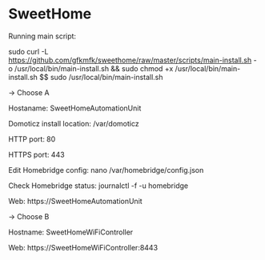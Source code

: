 # SweetHome


Running main script:

sudo curl -L https://github.com/gfkmfk/sweethome/raw/master/scripts/main-install.sh -o /usr/local/bin/main-install.sh && sudo chmod +x /usr/local/bin/main-install.sh $$ sudo /usr/local/bin/main-install.sh


-> Choose A

  Hostaname: SweetHomeAutomationUnit
  
  Domoticz install location: /var/domoticz
  
  HTTP port: 80
  
  HTTPS port: 443
  
  Edit Homebridge config: nano /var/homebridge/config.json
  
  Check Homebridge status: journalctl -f -u homebridge
  
  Web: https://SweetHomeAutomationUnit



-> Choose B

  Hostname: SweetHomeWiFiController
  
  Web: https://SweetHomeWiFiController:8443
